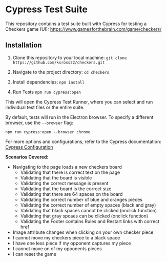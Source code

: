 
# Cypress Test Suite

This repository contains a test suite built with Cypress for testing a Checkers game (UI): https://www.gamesforthebrain.com/game/checkers/

## Installation

1. Clone this repository to your local machine:
`git clone https://github.com/ksross22/checkers.git`

2. Navigate to the project directory:
`cd checkers`

3. Install dependencies:
`npm install`

4. Run Tests
`npm run cypress:open`

This will open the Cypress Test Runner, where you can select and run individual test files or the entire suite.

By default, tests will run in the Electron browser. To specify a different browser, use the `--browser` flag:

`npm run cypress:open --browser chrome`

For more options and configurations, refer to the Cypress documentation: [Cypress Configuration](https://docs.cypress.io/guides/references/configuration.html)

**Scenarios Covered:**
- Navigating to the page loads a new checkers board
    - Validating that there is correct text on the page
    - Validating that the board is visible
    - Validating the correct message is present
    - Validating that the board is the correct size
    - Validating that there are 64 spaces on the board
    - Validating the correct number of blue and oranges pieces
    - Validating the correct number of empty spaces (black and gray)
    - Validating that black spaces cannot be clicked (onclick function)
    - Validating that gray spcaes can be clicked (onclick function)
    - Validating the Footer contains Rules and Restart links with correct href
- Image attribute changes when clicking on your own checker piece
- I cannot move my checkers piece to a black space
- I have one less piece if my opponent captures my piece
- I cannot move on of my opponents pieces
- I can reset the game
